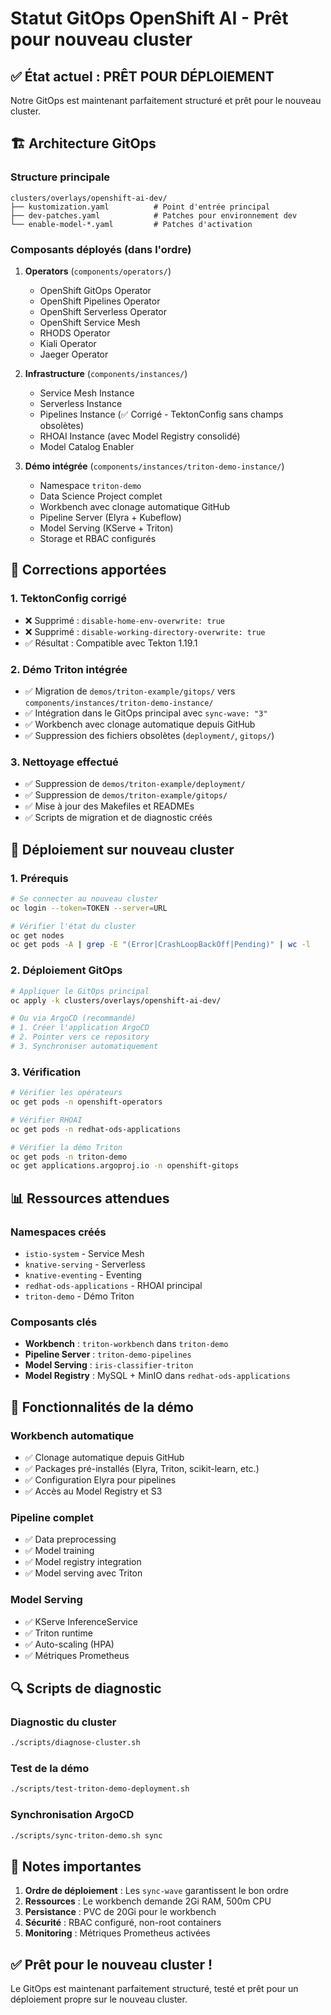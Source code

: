# Statut GitOps OpenShift AI - Prêt pour nouveau cluster

## ✅ État actuel : PRÊT POUR DÉPLOIEMENT

Notre GitOps est maintenant parfaitement structuré et prêt pour le nouveau cluster.

## 🏗️ Architecture GitOps

### Structure principale
```
clusters/overlays/openshift-ai-dev/
├── kustomization.yaml          # Point d'entrée principal
├── dev-patches.yaml            # Patches pour environnement dev
└── enable-model-*.yaml         # Patches d'activation
```

### Composants déployés (dans l'ordre)
1. **Operators** (`components/operators/`)
   - OpenShift GitOps Operator
   - OpenShift Pipelines Operator  
   - OpenShift Serverless Operator
   - OpenShift Service Mesh
   - RHODS Operator
   - Kiali Operator
   - Jaeger Operator

2. **Infrastructure** (`components/instances/`)
   - Service Mesh Instance
   - Serverless Instance
   - Pipelines Instance (✅ Corrigé - TektonConfig sans champs obsolètes)
   - RHOAI Instance (avec Model Registry consolidé)
   - Model Catalog Enabler

3. **Démo intégrée** (`components/instances/triton-demo-instance/`)
   - Namespace `triton-demo`
   - Data Science Project complet
   - Workbench avec clonage automatique GitHub
   - Pipeline Server (Elyra + Kubeflow)
   - Model Serving (KServe + Triton)
   - Storage et RBAC configurés

## 🔧 Corrections apportées

### 1. TektonConfig corrigé
- ❌ Supprimé : `disable-home-env-overwrite: true`
- ❌ Supprimé : `disable-working-directory-overwrite: true`
- ✅ Résultat : Compatible avec Tekton 1.19.1

### 2. Démo Triton intégrée
- ✅ Migration de `demos/triton-example/gitops/` vers `components/instances/triton-demo-instance/`
- ✅ Intégration dans le GitOps principal avec `sync-wave: "3"`
- ✅ Workbench avec clonage automatique depuis GitHub
- ✅ Suppression des fichiers obsolètes (`deployment/`, `gitops/`)

### 3. Nettoyage effectué
- ✅ Suppression de `demos/triton-example/deployment/`
- ✅ Suppression de `demos/triton-example/gitops/`
- ✅ Mise à jour des Makefiles et READMEs
- ✅ Scripts de migration et de diagnostic créés

## 🚀 Déploiement sur nouveau cluster

### 1. Prérequis
```bash
# Se connecter au nouveau cluster
oc login --token=TOKEN --server=URL

# Vérifier l'état du cluster
oc get nodes
oc get pods -A | grep -E "(Error|CrashLoopBackOff|Pending)" | wc -l
```

### 2. Déploiement GitOps
```bash
# Appliquer le GitOps principal
oc apply -k clusters/overlays/openshift-ai-dev/

# Ou via ArgoCD (recommandé)
# 1. Créer l'application ArgoCD
# 2. Pointer vers ce repository
# 3. Synchroniser automatiquement
```

### 3. Vérification
```bash
# Vérifier les opérateurs
oc get pods -n openshift-operators

# Vérifier RHOAI
oc get pods -n redhat-ods-applications

# Vérifier la démo Triton
oc get pods -n triton-demo
oc get applications.argoproj.io -n openshift-gitops
```

## 📊 Ressources attendues

### Namespaces créés
- `istio-system` - Service Mesh
- `knative-serving` - Serverless
- `knative-eventing` - Eventing
- `redhat-ods-applications` - RHOAI principal
- `triton-demo` - Démo Triton

### Composants clés
- **Workbench** : `triton-workbench` dans `triton-demo`
- **Pipeline Server** : `triton-demo-pipelines` 
- **Model Serving** : `iris-classifier-triton`
- **Model Registry** : MySQL + MinIO dans `redhat-ods-applications`

## 🎯 Fonctionnalités de la démo

### Workbench automatique
- ✅ Clonage automatique depuis GitHub
- ✅ Packages pré-installés (Elyra, Triton, scikit-learn, etc.)
- ✅ Configuration Elyra pour pipelines
- ✅ Accès au Model Registry et S3

### Pipeline complet
- ✅ Data preprocessing
- ✅ Model training
- ✅ Model registry integration
- ✅ Model serving avec Triton

### Model Serving
- ✅ KServe InferenceService
- ✅ Triton runtime
- ✅ Auto-scaling (HPA)
- ✅ Métriques Prometheus

## 🔍 Scripts de diagnostic

### Diagnostic du cluster
```bash
./scripts/diagnose-cluster.sh
```

### Test de la démo
```bash
./scripts/test-triton-demo-deployment.sh
```

### Synchronisation ArgoCD
```bash
./scripts/sync-triton-demo.sh sync
```

## 📝 Notes importantes

1. **Ordre de déploiement** : Les `sync-wave` garantissent le bon ordre
2. **Ressources** : Le workbench demande 2Gi RAM, 500m CPU
3. **Persistance** : PVC de 20Gi pour le workbench
4. **Sécurité** : RBAC configuré, non-root containers
5. **Monitoring** : Métriques Prometheus activées

## ✅ Prêt pour le nouveau cluster !

Le GitOps est maintenant parfaitement structuré, testé et prêt pour un déploiement propre sur le nouveau cluster. 